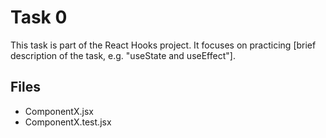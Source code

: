 # Task 0

This task is part of the React Hooks project. It focuses on practicing [brief description of the task, e.g. "useState and useEffect"].

## Files

- ComponentX.jsx
- ComponentX.test.jsx
